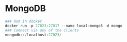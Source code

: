 
# MongoDB

```powershell
### Run in docker
docker run -p 27023:27017 --name local-mongo3 -d mongo
### Connect via any of the clients
mongodb://localhost:27023/
```
